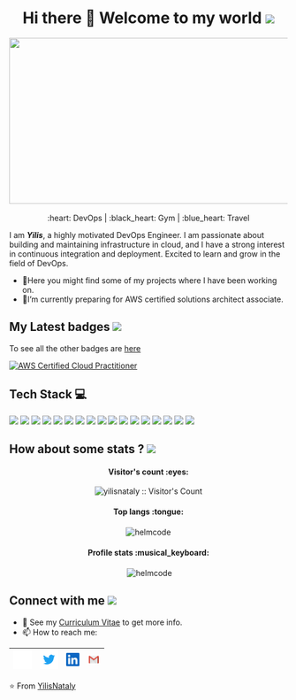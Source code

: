 <h1 align="center"> Hi there 👋 Welcome to my world <img src="https://github.com/TheDudeThatCode/TheDudeThatCode/blob/master/Assets/Earth.gif" width="24px"> </h1>

<div align="center">
  <img src="https://media.giphy.com/media/LMcB8XospGZO8UQq87/giphy.gif" width="600" height="300"/>
</div>


<p align="center">:heart: DevOps | :black_heart: Gym | :blue_heart: Travel</p>

I am ***Yilis***, a highly motivated DevOps Engineer. I am passionate about building and maintaining infrastructure in cloud, and I have a strong interest in continuous integration and deployment. Excited to learn and grow in the field of DevOps.
  
 - 🌱Here you might find some of my projects where I have been working on.
 - 🔭I’m currently preparing for AWS certified solutions architect associate. 
 
 ## My Latest badges <img src="https://media.giphy.com/media/3orifgYbnsq43eFsdO/giphy.gif" width="50">
 To see all the other badges are [here](https://www.credly.com/users/yilis-ramirez/badges/)
<!--START_SECTION:badges-->
[![AWS Certified Cloud Practitioner](https://images.credly.com/size/100x100/images/00634f82-b07f-4bbd-a6bb-53de397fc3a6/image.png)](http://www.credly.com/badges/c8b4e58b-aa55-4da4-ba76-721a1435ed50 "AWS Certified Cloud Practitioner")
<!--END_SECTION:badges-->

## Tech Stack :computer:
<div display="flex">
  <img src="https://img.shields.io/badge/linux%20-%23E34F26.svg?&style=for-the-badge&logo=linux&logoColor=white">
  <img src="https://img.shields.io/badge/mysql3%20-%231572B6.svg?&style=for-the-badge&logo=mysql&logoColor=white">
  <img src="https://img.shields.io/badge/mongodb%20-%2335495e.svg?&style=for-the-badge&logo=mongodb&logoColor=%234FC08D">
  <img src="https://img.shields.io/badge/python%20-%2314354C.svg?&style=for-the-badge&logo=python&logoColor=white">
  <img src="https://img.shields.io/badge/docker%20-%2300599C.svg?&style=for-the-badge&logo=docker&logoColor=white">
  <img src="https://img.shields.io/badge/kubernetes-%231877F2.svg?&style=for-the-badge&logo=kubernetes&logoColor=white">
  <img src="https://img.shields.io/badge/helm-white?&style=for-the-badge&logo=helm&logoColor=blue">
  <img src="https://img.shields.io/badge/ansible%20-%23121011.svg?&style=for-the-badge&logo=ansible&logoColor=white"/>
  <img src="https://img.shields.io/badge/terraform%20-%2335495e.svg?&style=for-the-badge&logo=terraform&logoColor=%234FC08D">
  <img src="https://img.shields.io/badge/google cloud-%23dd4814.svg?&style=for-the-badge&logo=google cloud&logoColor=white">
  <img src="https://img.shields.io/badge/aws%20-%2314354C.svg?&style=for-the-badge&logo=aws&logoColor=white">
  <img src="https://img.shields.io/badge/jenkins-%23E4405F.svg?&style=for-the-badge&logo=jenkins&logoColor=white">
  <img src="https://img.shields.io/badge/git%20-%23F05033.svg?&style=for-the-badge&logo=git&logoColor=white"/>
  <img src="https://img.shields.io/badge/github%20-%23121011.svg?&style=for-the-badge&logo=github&logoColor=white"/>
  <img src="https://img.shields.io/badge/prometheus%20-%23F05033.svg?&style=for-the-badge&logo=prometheus&logoColor=white"/>
  <img src="https://img.shields.io/badge/grafana-grey?&style=for-the-badge&logo=grafana&logoColor=orange">
  <img src="https://img.shields.io/badge/elasticsearch-%23E4405F.svg?&style=for-the-badge&logo=elasticsearch&logoColor=white">
 
## How about some stats ? <img src="https://media.giphy.com/media/VgCDAzcKvsR6OM0uWg/giphy.gif" width="50">

<h4 align="center">Visitor's count :eyes:</h4>

<p align="center"><img src="https://profile-counter.glitch.me/{yilisnataly}/count.svg" alt="yilisnataly :: Visitor's Count" /></p>

<h4 align="center">Top langs :tongue:</h4>
<p align="center" ><img align="center" src="https://github-readme-stats.vercel.app/api/top-langs?username=yilisnataly&show_icons=true&locale=en&layout=compact&theme=tokyonight" alt="helmcode" /></p>

<h4 align="center">Profile stats :musical_keyboard:</h4>
<p align="center" >&nbsp;<img align="center" src="https://github-readme-stats.vercel.app/api?username=yilisnataly&show_icons=true&theme=tokyonight&locale=en" alt="helmcode" /></p>

## Connect with me <img src="https://media.giphy.com/media/xT9DPIlGnuHpr2yObu/giphy.gif" width="80">
- 📝 See my [Curriculum Vitae](https://drive.google.com/file/d/1J2Pznhz2G4WNOUxDC5049atREmWIGjUP/view?usp=sharing) to get more info.
- 📫 How to reach me:

| [<img src="https://raw.githubusercontent.com/Delta456/Delta456/master/img/github.png" alt="github logo" width="34">](https://github.com/yilisnataly) |  [<img src="https://raw.githubusercontent.com/Delta456/Delta456/master/img/twitter.png" alt="twitter logo" width="34">](https://twitter.com/yilis_nataly) |  [<img src="https://github.com/Amchuz/Amchuz/blob/master/linkedin.jpeg" alt="linkedin logo" width="24">](https://www.linkedin.com/in/yilisr/) |  [<img src="https://github.com/Amchuz/Amchuz/blob/master/gmail.jpeg" alt="gmail logo" width="24">](yilis.nataly@gmail.com)
|---|---|---|---|

:star: From [YilisNataly](https://github.com/yilisnataly/)
<!--
**yilisnataly/yilisnataly** is a ✨ _special_ ✨ repository because its `README.md` (this file) appears on your GitHub profile.

Here are some ideas to get you started:

- 🔭 I’m currently working on ...
- 🌱 I’m currently learning ...
- 👯 I’m looking to collaborate on ...
- 🤔 I’m looking for help with ...
- 💬 Ask me about ...
- 📫 How to reach me: ...
- 😄 Pronouns: ...
- ⚡ Fun fact: ...
-->
